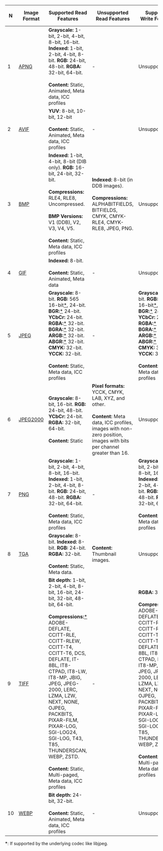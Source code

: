 | N  | Image Format                                                        | Supported Read Features  | Unsupported Read Features | Supported Write Features | Unsupported Write Features | Dependencies |
| -- | ------------------------------------------------------------------- | ------------------------ | ------------------------- | ------------------------ | -------------------------- | ------------ |
| 1  | [APNG](https://wikipedia.org/wiki/APNG)                             | **Grayscale:** 1-bit, 2-bit, 4-bit, 8-bit, 16-bit. **Indexed:** 1-bit, 2-bit, 4-bit, 8-bit. **RGB:** 24-bit, 48-bit. **RGBA:** 32-bit, 64-bit. <br/><br/>**Content:** Static, Animated, Meta data, ICC profiles | - | Unsupported | - | libpng+APNG patch |
| 2  | [AVIF](https://wikipedia.org/wiki/AV1#AV1_Image_File_Format_(AVIF)) | **YUV**: 8-bit, 10-bit, 12-bit <br/><br/>**Content:** Static, Animated, Meta data, ICC profiles | - | Unsupported | - | libavif |
| 3  | [BMP](https://wikipedia.org/wiki/BMP_file_format)                   | **Indexed:** 1-bit, 4-bit, 8-bit (DIB only). **RGB:** 16-bit, 24-bit, 32-bit. <br/><br/>**Compressions:** RLE4, RLE8, Uncompressed. <br/><br/>**BMP Versions:** V1 (DDB), V2, V3, V4, V5. <br/><br/>**Content:** Static, Meta data, ICC profiles | **Indexed:** 8-bit (in DDB images). <br/><br/>**Compressions:** ALPHABITFIELDS, BITFIELDS, CMYK, CMYK-RLE4, CMYK-RLE8, JPEG, PNG. | Unsupported | - | - |
| 4  | [GIF](https://wikipedia.org/wiki/GIF)                               | **Indexed:** 8-bit. <br/><br/>**Content:** Static, Animated, Meta data | - | Unsupported | - | giflib |
| 5  | [JPEG](https://wikipedia.org/wiki/JPEG)                             | **Grayscale:** 8-bit. **RGB:** 565 16-bit[\*](#star1), 24-bit. **BGR:**[\*](#star1) 24-bit. **YCbCr:** 24-bit. **RGBA:**[\*](#star1) 32-bit. **BGRA:**[\*](#star1) 32-bit. **ARGB:**[\*](#star1) 32-bit. **ABGR:**[\*](#star1) 32-bit. **CMYK:** 32-bit. **YCCK:** 32-bit. <br/><br/>**Content:** Static, Meta data, ICC profiles | - | **Grayscale:** 8-bit. **RGB:** 565 16-bit[\*](#star1), 24-bit. **BGR:**[\*](#star1) 24-bit. **YCbCr:** 24-bit. **RGBA:**[\*](#star1) 32-bit. **BGRA:**[\*](#star1) 32-bit. **ARGB:**[\*](#star1) 32-bit. **ABGR:**[\*](#star1) 32-bit. **CMYK:** 32-bit. **YCCK:** 32-bit. <br/><br/>**Content:** Static, Meta data, ICC profiles | - | libjpeg or libjpeg-turbo |
| 6  | [JPEG2000](https://wikipedia.org/wiki/JPEG_2000)                    | **Grayscale:** 8-bit, 16-bit. **RGB:** 24-bit, 48-bit. **YCbCr:** 24-bit. **RGBA:** 32-bit, 64-bit. <br/><br/>**Content:** Static | **Pixel formats:** YCCK, CMYK, LAB, XYZ, and other. <br/><br/>**Content:** Meta data, ICC profiles, images with non-zero position, images with bits per channel greater than 16. | Unsupported | - | jasper |
| 7  | [PNG](https://wikipedia.org/wiki/Portable_Network_Graphics)         | **Grayscale:** 1-bit, 2-bit, 4-bit, 8-bit, 16-bit. **Indexed:** 1-bit, 2-bit, 4-bit, 8-bit. **RGB:** 24-bit, 48-bit. **RGBA:** 32-bit, 64-bit. <br/><br/>**Content:** Static, Meta data, ICC profiles | - | **Grayscale:** 1-bit, 2-bit, 4-bit, 8-bit, 16-bit. **Indexed:** 1-bit, 2-bit, 4-bit, 8-bit. **RGB:** 24-bit, 48-bit. **RGBA:** 32-bit, 64-bit. <br/><br/>**Content:** Static, Meta data, ICC profiles | - | libpng |
| 8  | [TGA](https://wikipedia.org/wiki/Truevision_TGA)                    | **Grayscale:** 8-bit. **Indexed:** 8-bit. **RGB:** 24-bit. **RGBA:** 32-bit. <br/><br/>**Content:** Static, Meta data. | **Content:** Thumbnail images. | Unsupported | - | - |
| 9  | [TIFF](https://wikipedia.org/wiki/TIFF)                             | **Bit depth:** 1-bit, 2-bit, 4-bit, 8-bit, 16-bit, 24-bit, 32-bit, 48-bit, 64-bit. <br/><br/>**Compressions:**[\*](#star1) ADOBE-DEFLATE, CCITT-RLE, CCITT-RLEW, CCITT-T4, CCITT-T6, DCS, DEFLATE, IT-8BL, IT8-CTPAD, IT8-LW, IT8-MP, JBIG, JPEG, JPEG-2000, LERC, LZMA, LZW, NEXT, NONE, OJPEG, PACKBITS, PIXAR-FILM, PIXAR-LOG, SGI-LOG24, SGI-LOG, T43, T85, THUNDERSCAN, WEBP, ZSTD. <br/><br/>**Content:** Static, Multi-paged, Meta data, ICC profiles | - | **RGBA:** 32-bit. <br/><br/>**Compressions:**[\*](#star1) ADOBE-DEFLATE, CCITT-RLE, CCITT-RLEW, CCITT-T4, CCITT-T6, DCS, DEFLATE, IT-8BL, IT8-CTPAD, IT8-LW, IT8-MP, JBIG, JPEG, JPEG-2000, LERC, LZMA, LZW, NEXT, NONE, OJPEG, PACKBITS, PIXAR-FILM, PIXAR-LOG, SGI-LOG24, SGI-LOG, T43, T85, THUNDERSCAN, WEBP, ZSTD. <br/><br/>**Content:** Static, Multi-paged, Meta data, ICC profiles | - | libtiff |
| 10 | [WEBP](https://wikipedia.org/wiki/WebP)                             | **Bit depth:** 24-bit, 32-bit. <br/><br/>**Content:** Static, Animated, Meta data, ICC profiles | - | Unsupported | - | libwebp |

<a name="star1"></a>**\***: If supported by the underlying codec like libjpeg.
